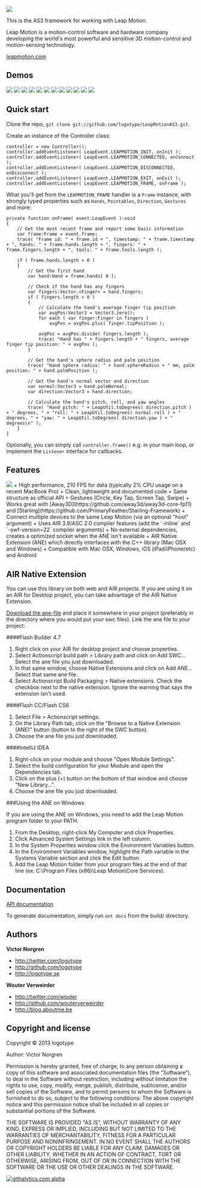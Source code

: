 [<img src="http://logotype.se/leapmotion/logo_as3.png">](https://github.com/logotype/LeapMotionAS3)

This is the AS3 framework for working with Leap Motion.

Leap Motion is a motion-control software and hardware company developing the world's most powerful and sensitive 3D motion-control and motion-sensing technology.

[leapmotion.com](http://www.leapmotion.com)

Demos
-----------

[<img src="http://logotype.se/leapmotion/victor1.png">](http://www.youtube.com/watch?v=y9SDf5GSDF8) [<img src="http://logotype.se/leapmotion/victor2.png">](http://www.youtube.com/watch?v=Hduiif_GfsU) [<img src="http://logotype.se/leapmotion/wouter1.png">](https://vimeo.com/60170459) [<img src="http://logotype.se/leapmotion/wouter2.png">](https://vimeo.com/61708308) [<img src="http://logotype.se/leapmotion/victor3.png">](http://www.youtube.com/watch?v=qd7DD8kKd-E) [<img src="http://logotype.se/leapmotion/ben1.png">](http://vimeo.com/62464243) [<img src="http://logotype.se/leapmotion/niko2.png">](http://www.youtube.com/watch?v=-P4awZlnxhU) [<img src="http://logotype.se/leapmotion/raw1.png">](http://vimeo.com/62725367) [<img src="http://logotype.se/leapmotion/ben2.png">](https://vimeo.com/62758339) [<img src="http://logotype.se/leapmotion/specialmoves2.png">](http://vimeo.com/66831642) [<img src="http://logotype.se/leapmotion/matstec1.png">](http://vimeo.com/65882620) [<img src="http://logotype.se/leapmotion/quasimondo1.png">](http://www.youtube.com/watch?v=eHpD3Wuj2Co)


Quick start
-----------

Clone the repo, `git clone git://github.com/logotype/LeapMotionAS3.git`.

Create an instance of the Controller class:

    controller = new Controller();
    controller.addEventListener( LeapEvent.LEAPMOTION_INIT, onInit );
    controller.addEventListener( LeapEvent.LEAPMOTION_CONNECTED, onConnect );
    controller.addEventListener( LeapEvent.LEAPMOTION_DISCONNECTED, onDisconnect );
    controller.addEventListener( LeapEvent.LEAPMOTION_EXIT, onExit );
    controller.addEventListener( LeapEvent.LEAPMOTION_FRAME, onFrame );

What you'll get from the `LEAPMOTION_FRAME` handler is a `Frame` instance, with strongly
typed properties such as `Hands`, `Pointables`, `Direction`, `Gestures` and more:

    private function onFrame( event:LeapEvent ):void
    {
        // Get the most recent frame and report some basic information
        var frame:Frame = event.frame;
    	trace( "Frame id: " + frame.id + ", timestamp: " + frame.timestamp + ", hands: " + frame.hands.length + ", fingers: " + frame.fingers.length + ", tools: " + frame.tools.length );
    
    	if ( frame.hands.length > 0 )
    	{
    		// Get the first hand
    		var hand:Hand = frame.hands[ 0 ];
    
    		// Check if the hand has any fingers
    		var fingers:Vector.<Finger> = hand.fingers;
    		if ( fingers.length > 0 )
    		{
    			// Calculate the hand's average finger tip position
    			var avgPos:Vector3 = Vector3.zero();
    			for each ( var finger:Finger in fingers )
    				avgPos = avgPos.plus( finger.tipPosition );
    
    			avgPos = avgPos.divide( fingers.length );
    			trace( "Hand has " + fingers.length + " fingers, average finger tip position: " + avgPos );
    		}
    
    		// Get the hand's sphere radius and palm position
    		trace( "Hand sphere radius: " + hand.sphereRadius + " mm, palm position: " + hand.palmPosition );
    
    		// Get the hand's normal vector and direction
    		var normal:Vector3 = hand.palmNormal;
    		var direction:Vector3 = hand.direction;
    
    		// Calculate the hand's pitch, roll, and yaw angles
    		trace( "Hand pitch: " + LeapUtil.toDegrees( direction.pitch ) + " degrees, " + "roll: " + LeapUtil.toDegrees( normal.roll ) + " degrees, " + "yaw: " + LeapUtil.toDegrees( direction.yaw ) + " degrees\n" );
    	}
    }

Optionally, you can simply call `controller.frame()` e.g. in your main loop, or implement the `Listener` interface for callbacks.

Features
--------

<img src="http://logotype.se/leapImageTelemetry.png">
+ High performance, 210 FPS for data (typically 2% CPU usage on a recent MacBook Pro)
+ Clean, lightweight and documented code
+ Same structure as official API
+ Gestures (Circle, Key Tap, Screen Tap, Swipe)
+ Works great with [Away3D](https://github.com/away3d/away3d-core-fp11) and [Starling](https://github.com/PrimaryFeather/Starling-Framework)
+ Connect multiple devices to the same Leap Motion (via an optional "host" argument)
+ Uses AIR 3.9/ASC 2.0 compiler features (add the `-inline` and `-swf-version=22` compiler arguments)
+ No external dependencies, creates a optimized socket when the ANE isn't available
+ AIR Native Extension (ANE) which directly interfaces with the C++ library (Mac OSX and Windows)
+ Compatible with Mac OSX, Windows, iOS (iPad/iPhone/etc) and Android

AIR Native Extension
--------------------

You can use this library on both web and AIR projects. If you are using it on an AIR for Desktop project, you can take advantage of the AIR Native Extension.

[Download the ane-file](https://github.com/logotype/LeapMotionAS3/blob/master/bin/LeapMotionAS3-asc2.ane?raw=true) and place it somewhere in your project (preferably in the directory where you would put your swc files). Link the ane file to your project:

####Flash Builder 4.7


1. Right click on your AIR for desktop project and choose properties.
2. Select Actionscript build path > Library path and click on Add SWC… Select the ane file you just downloaded.
3. In that same window, choose Native Extensions and click on Add ANE… Select that same ane file.
4. Select Actionscript Build Packaging > Native extensions. Check the checkbox next to the native extension. Ignore the warning that says the extension isn't used.

####Flash CC/Flash CS6


1. Select File > Actionscript settings.
2. On the Library Path tab, click on the "Browse to a Native Extension (ANE)" button (button to the right of the SWC button).
3. Choose the ane file you just downloaded.

####IntelliJ IDEA


1. Right-click on your module and choose "Open Module Settings".
2. Select the build configuration for your Module and open the Dependencies tab.
3. Click on the plus (+) button on the bottom of that window and choose "New Library…".
4. Choose the ane file you just downloaded.

###Using the ANE on Windows

If you are using the ANE on Windows, you need to add the Leap Motion program folder to your PATH.

1. From the Desktop, right-click My Computer and click Properties.
2. Click Advanced System Settings link in the left column.
3. In the System Properties window click the Environment Variables button.
4. In the Environment Variables window, highlight the Path variable in the Systems Variable section and click the Edit button.
5. Add the Leap Motion folder from your program files at the end of that line (ex: C:\Program Files (x86)\Leap Motion\Core Services).

Documentation
-----------

[API documentation](http://logotype.github.io/LeapMotionAS3Docs/index.html)

To generate documentation, simply run `ant docs` from the build/ directory.

Authors
-------

**Victor Norgren**

+ http://twitter.com/logotype
+ http://github.com/logotype
+ http://logotype.se

**Wouter Verweirder**

+ http://twitter.com/wouter
+ http://github.com/wouterverweirder
+ http://blog.aboutme.be


Copyright and license
---------------------

Copyright © 2013 logotype

Author: Victor Norgren

Permission is hereby granted, free of charge, to any person obtaining a copy
of this software and associated documentation files (the "Software"), to
deal in the Software without restriction, including without limitation the
rights to use, copy, modify, merge, publish, distribute, sublicense, and/or
sell copies of the Software, and to permit persons to whom the Software is
furnished to do so, subject to the following conditions:  The above copyright
notice and this permission notice shall be included in all copies or
substantial portions of the Software.

THE SOFTWARE IS PROVIDED "AS IS", WITHOUT WARRANTY OF ANY KIND, EXPRESS OR
IMPLIED, INCLUDING BUT NOT LIMITED TO THE WARRANTIES OF MERCHANTABILITY,
FITNESS FOR A PARTICULAR PURPOSE AND NONINFRINGEMENT. IN NO EVENT SHALL THE
AUTHORS OR COPYRIGHT HOLDERS BE LIABLE FOR ANY CLAIM, DAMAGES OR OTHER
LIABILITY, WHETHER IN AN ACTION OF CONTRACT, TORT OR OTHERWISE, ARISING FROM,
OUT OF OR IN CONNECTION WITH THE SOFTWARE OR THE USE OR OTHER DEALINGS
IN THE SOFTWARE. 

[![githalytics.com alpha](https://cruel-carlota.pagodabox.com/0b1150a1c194ee9a45645c857cf4f861 "githalytics.com")](http://githalytics.com/logotype/LeapMotionAS3)